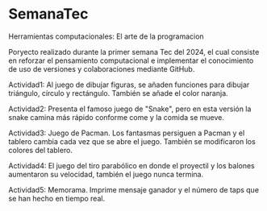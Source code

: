 # SemanaTec
Herramientas computacionales: El arte de la programacion

Poryecto realizado durante la primer semana Tec del 2024, el cual consiste en reforzar el pensamiento computacional e implementar el conocimiento de uso de versiones 
y colaboraciones mediante GitHub. 

Actividad1: Al juego de dibujar figuras, se añaden funciones para dibujar triángulo, círculo y rectángulo. También se añade el color naranja.

Actividad2: Presenta el famoso juego de "Snake", pero en esta versión la snake camina más rápido conforme come y la comida se mueve. 

Actividad3: Juego de Pacman. Los fantasmas persiguen a Pacman y el tablero cambia cada vez que se abre el juego. También se modificaron los colores del tablero. 

Actividad4: El juego del tiro parabólico en donde el proyectil y los balones aumentaron su velocidad, también el juego nunca termina. 

Actividad5: Memorama. Imprime mensaje ganador y el número de taps que se han hecho en tiempo real.
